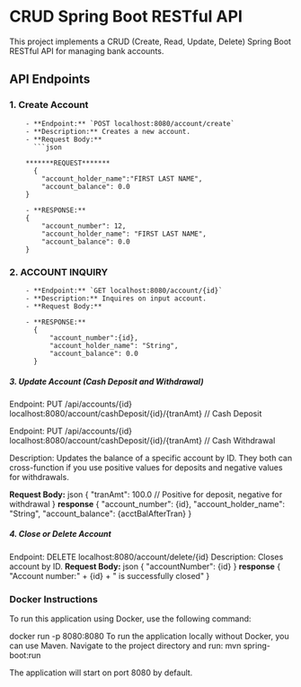 # CRUD Spring Boot RESTful API

This project implements a CRUD (Create, Read, Update, Delete) Spring Boot RESTful API for managing bank accounts.

## API Endpoints

### 1. Create Account

        - **Endpoint:** `POST localhost:8080/account/create`
        - **Description:** Creates a new account.
        - **Request Body:**
          ```json
        
        *******REQUEST*******
          {
            "account_holder_name":"FIRST LAST NAME",
        	"account_balance": 0.0
        }
        
        - **RESPONSE:**
        {
            "account_number": 12,
            "account_holder_name": "FIRST LAST NAME",
            "account_balance": 0.0
        }

### 2. ACCOUNT INQUIRY

        - **Endpoint:** `GET localhost:8080/account/{id}`
        - **Description:** Inquires on input account.
        - **Request Body:**
       
        - **RESPONSE:**
          {
              "account_number":{id},
              "account_holder_name": "String",
              "account_balance": 0.0
          }

##### 3. Update Account (Cash Deposit and Withdrawal)
Endpoint: PUT /api/accounts/{id} localhost:8080/account/cashDeposit/{id}/{tranAmt} // Cash Deposit

Endpoint: PUT /api/accounts/{id} localhost:8080/account/cashDeposit/{id}/{tranAmt} // Cash Withdrawal

Description: Updates the balance of a specific account by ID. They both can cross-function if you use positive values for deposits and negative values for withdrawals.

 **Request Body:**
json
{
  "tranAmt": 100.0  // Positive for deposit, negative for withdrawal
}
**response**
{
    "account_number": {id},
    "account_holder_name": "String",
    "account_balance": {acctBalAfterTran}
}

##### 4. Close or Delete Account
Endpoint: DELETE localhost:8080/account/delete/{id}
Description: Closes account by ID.
**Request Body:**
json
{
  "accountNumber": {id} 
}
**response**
{
    "Account number:" + {id} + " is successfully closed"
}

### Docker Instructions
To run this application using Docker, use the following command:

docker run -p 8080:8080 <docker-image-name> 
To run the application locally without Docker, you can use Maven. Navigate to the project directory and run:
mvn spring-boot:run

The application will start on port 8080 by default.
